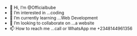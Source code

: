 - 👋 Hi, I’m @Officialbube
- 👀 I’m interested in ...coding
- 🌱 I’m currently learning ...Web Development
- 💞️ I’m looking to collaborate on ...a website
- 📫 How to reach me ...call or WhatsApp me +2348144961356

<!---
Officialbube/Officialbube is a ✨ special ✨ repository because its `README.md` (this file) appears on your GitHub profile.
You can click the Preview link to take a look at your changes.
--->
